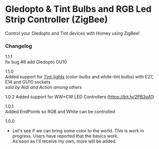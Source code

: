 # Gledopto & Tint Bulbs and RGB Led Strip Controller (ZigBee)  
    
Control your Gledopto and Tint devices with Homey using ZigBee!   
   
### Changelog   

1.1.1  
fix bug #8 add Gledopto GU10  

1.1.0  
Added support for [Tint-lights](https://www.mueller-licht.de/produktserien/tint/) (color-bulbs and white-tint bulbs) with E27, E14 and GU10 sockets   
*sold by Aldi and Action among others*

1.0.2 
Added support for WW+CW LED Controllers (https://bit.ly/2PB3oA1)

1.0.1   
Added EndPoints so RGB and White can be controlled
     
1.0.0  
- Let's see if we can bring some color to the world. 
This is work in progress. Users have reported that the basics work.   
As soon as I'll receive my own, more will be added.

